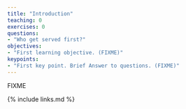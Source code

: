 ```yaml
---
title: "Introduction"
teaching: 0
exercises: 0
questions:
- "Who get served first?"
objectives:
- "First learning objective. (FIXME)"
keypoints:
- "First key point. Brief Answer to questions. (FIXME)"
---
```

FIXME

{% include links.md %}

